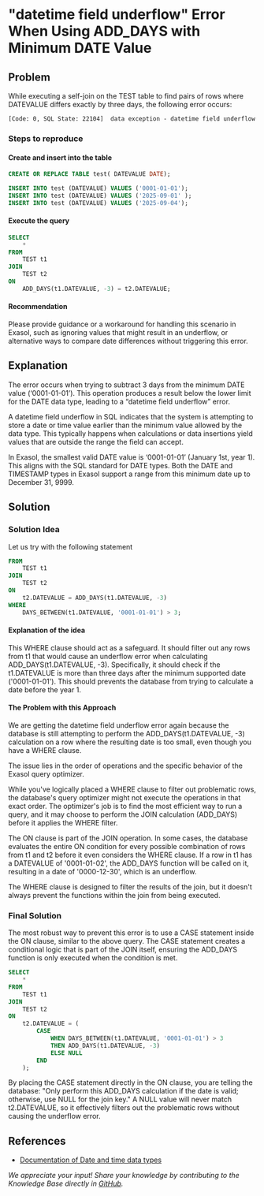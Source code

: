 # "datetime field underflow" Error When Using ADD_DAYS with Minimum DATE Value

## Problem

While executing a self-join on the TEST table to find pairs of rows where DATEVALUE differs exactly by three days, the following error occurs:

```text
[Code: 0, SQL State: 22104]  data exception - datetime field underflow
```

### Steps to reproduce

#### Create and insert into the table

```sql
CREATE OR REPLACE TABLE test( DATEVALUE DATE);

INSERT INTO test (DATEVALUE) VALUES ('0001-01-01');
INSERT INTO test (DATEVALUE) VALUES ('2025-09-01' );
INSERT INTO test (DATEVALUE) VALUES ('2025-09-04');
```

#### Execute the query

```sql
SELECT 
    *
FROM 
    TEST t1
JOIN 
    TEST t2 
ON
    ADD_DAYS(t1.DATEVALUE, -3) = t2.DATEVALUE;
```

#### Recommendation

Please provide guidance or a workaround for handling this scenario in Exasol, such as ignoring values that might result in an underflow, or alternative ways to compare date differences without triggering this error.

## Explanation

The error occurs when trying to subtract 3 days from the minimum DATE value (‘0001-01-01’). This operation produces a result below the lower limit for the DATE data type, leading to a “datetime field underflow” error.

A datetime field underflow in SQL indicates that the system is attempting to store a date or time value earlier than the minimum value allowed by the data type. This typically happens when calculations or data insertions yield values that are outside the range the field can accept.

In Exasol, the smallest valid DATE value is ‘0001-01-01’ (January 1st, year 1). This aligns with the SQL standard for DATE types. Both the DATE and TIMESTAMP types in Exasol support a range from this minimum date up to December 31, 9999.

## Solution

### Solution Idea

Let us try with the following statement

```sql
FROM 
    TEST t1
JOIN 
    TEST t2 
ON
    t2.DATEVALUE = ADD_DAYS(t1.DATEVALUE, -3)
WHERE
    DAYS_BETWEEN(t1.DATEVALUE, '0001-01-01') > 3;
```

#### Explanation of the idea

This WHERE clause should act as a safeguard. It should filter  out any rows from t1 that would cause an underflow error when calculating ADD_DAYS(t1.DATEVALUE, -3). Specifically, it should check if the t1.DATEVALUE is more than three days after the minimum supported date ('0001-01-01'). This should prevents the database from trying to calculate a date before the year 1.

#### The Problem with this Approach

We are getting the datetime field underflow error again because the database is still attempting to perform the ADD_DAYS(t1.DATEVALUE, -3) calculation on a row where the resulting date is too small, even though you have a WHERE clause.

The issue lies in the order of operations and the specific behavior of the Exasol query optimizer.

While you've logically placed a WHERE clause to filter out problematic rows, the database's query optimizer might not execute the operations in that exact order. The optimizer's job is to find the most efficient way to run a query, and it may choose to perform the JOIN calculation (ADD_DAYS) before it applies the WHERE filter.

The ON clause is part of the JOIN operation. In some cases, the database evaluates the entire ON condition for every possible combination of rows from t1 and t2 before it even considers the WHERE clause. If a row in t1 has a DATEVALUE of '0001-01-02', the ADD_DAYS function will be called on it, resulting in a date of '0000-12-30', which is an underflow.

The WHERE clause is designed to filter the results of the join, but it doesn't always prevent the functions within the join from being executed.

### Final Solution

The most robust way to prevent this error is to use a CASE statement inside the ON clause, similar to the above query. The CASE statement creates a conditional logic that is part of the JOIN itself, ensuring the ADD_DAYS function is only executed when the condition is met.

```sql
SELECT
    *
FROM
    TEST t1
JOIN
    TEST t2
ON
    t2.DATEVALUE = (
        CASE 
            WHEN DAYS_BETWEEN(t1.DATEVALUE, '0001-01-01') > 3 
            THEN ADD_DAYS(t1.DATEVALUE, -3)
            ELSE NULL 
        END
    );
```

By placing the CASE statement directly in the ON clause, you are telling the database: "Only perform this ADD_DAYS calculation if the date is valid; otherwise, use NULL for the join key." A NULL value will never match t2.DATEVALUE, so it effectively filters out the problematic rows without causing the underflow error.

## References

* [Documentation of Date and time data types](https://docs.exasol.com/db/latest/sql_references/data_types/datatypedetails.htm#Dateandtimedatatypes)

*We appreciate your input! Share your knowledge by contributing to the Knowledge Base directly in [GitHub](https://github.com/exasol/public-knowledgebase).*
